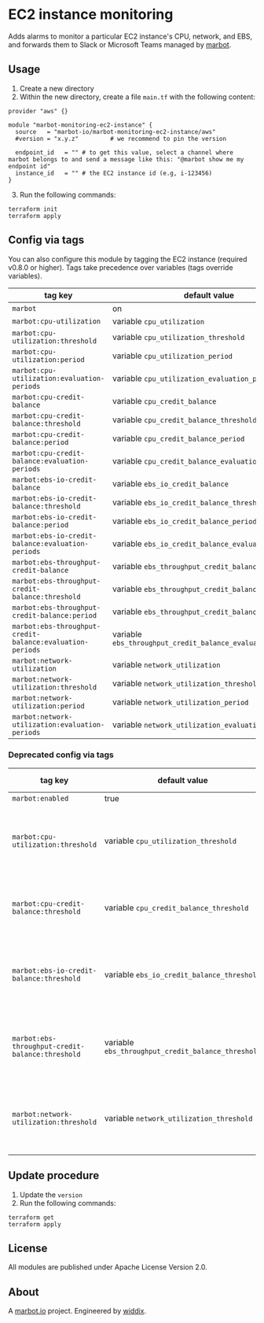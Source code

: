 # EC2 instance monitoring

Adds alarms to monitor a particular EC2 instance's CPU, network, and EBS, and forwards them to Slack or Microsoft Teams managed by [marbot](https://marbot.io/).

## Usage

1. Create a new directory
2. Within the new directory, create a file `main.tf` with the following content:
```
provider "aws" {}

module "marbot-monitoring-ec2-instance" {
  source   = "marbot-io/marbot-monitoring-ec2-instance/aws"
  #version = "x.y.z"         # we recommend to pin the version

  endpoint_id   = "" # to get this value, select a channel where marbot belongs to and send a message like this: "@marbot show me my endpoint id"
  instance_id   = "" # the EC2 instance id (e.g, i-123456)
}
```
3. Run the following commands:
```
terraform init
terraform apply
```

## Config via tags

You can also configure this module by tagging the EC2 instance (required v0.8.0 or higher). Tags take precedence over variables (tags override variables).

| tag key                                                   | default value                                               | allowed values                                        |
| --------------------------------------------------------- | ----------------------------------------------------------- | ----------------------------------------------------- |
| `marbot`                                                  | on                                                          | on,off                                                |
| `marbot:cpu-utilization`                                  | variable `cpu_utilization`                                  | static,anomaly_detection,static_anomaly_detection,off |
| `marbot:cpu-utilization:threshold`                        | variable `cpu_utilization_threshold`                        | 0-100                                                 |
| `marbot:cpu-utilization:period`                           | variable `cpu_utilization_period`                           | <= 86400 and multiple of 60                           |
| `marbot:cpu-utilization:evaluation-periods`               | variable `cpu_utilization_evaluation_periods`               | >= 1 and $period*$evaluation-periods <= 86400         |
| `marbot:cpu-credit-balance`                               | variable `cpu_credit_balance`                               | static,anomaly_detection,off                          |
| `marbot:cpu-credit-balance:threshold`                     | variable `cpu_credit_balance_threshold`                     | >= 0                                                  |
| `marbot:cpu-credit-balance:period`                        | variable `cpu_credit_balance_period`                        | <= 86400 and multiple of 60                           |
| `marbot:cpu-credit-balance:evaluation-periods`            | variable `cpu_credit_balance_evaluation_periods`            | >= 1 and $period*$evaluation-periods <= 86400         |
| `marbot:ebs-io-credit-balance`                            | variable `ebs_io_credit_balance`                            | static,anomaly_detection,off                          |
| `marbot:ebs-io-credit-balance:threshold`                  | variable `ebs_io_credit_balance_threshold`                  | 0-100                                                 |
| `marbot:ebs-io-credit-balance:period`                     | variable `ebs_io_credit_balance_period`                     | <= 86400 and multiple of 60                           |
| `marbot:ebs-io-credit-balance:evaluation-periods`         | variable `ebs_io_credit_balance_evaluation_periods`         | >= 1 and $period*$evaluation-periods <= 86400         |
| `marbot:ebs-throughput-credit-balance`                    | variable `ebs_throughput_credit_balance`                    | static,anomaly_detection,off                          |
| `marbot:ebs-throughput-credit-balance:threshold`          | variable `ebs_throughput_credit_balance_threshold`          | 0-100                                                 |
| `marbot:ebs-throughput-credit-balance:period`             | variable `ebs_throughput_credit_balance_period`             | <= 86400 and multiple of 60                           |
| `marbot:ebs-throughput-credit-balance:evaluation-periods` | variable `ebs_throughput_credit_balance_evaluation_periods` | >= 1 and $period*$evaluation-periods <= 86400         |
| `marbot:network-utilization`                              | variable `network_utilization`                              | static,anomaly_detection,static_anomaly_detection,off |
| `marbot:network-utilization:threshold`                    | variable `network_utilization_threshold`                    | 0-100                                                 |
| `marbot:network-utilization:period`                       | variable `network_utilization_period`                       | <= 86400 and multiple of 60                           |
| `marbot:network-utilization:evaluation-periods`           | variable `network_utilization_evaluation_periods`           | >= 1 and $period*$evaluation-periods <= 86400         |

### Deprecated config via tags

| tag key                                                   | default value                                      | allowed values                                          |
| --------------------------------------------------------- | -------------------------------------------------- | ------------------------------------------------------- |
| `marbot:enabled`                                          | true                                               | true,false                                              |
| `marbot:cpu-utilization:threshold`                        | variable `cpu_utilization_threshold`               | 0-100; set to -1 to disable or -2 for anomaly detection |
| `marbot:cpu-credit-balance:threshold`                     | variable `cpu_credit_balance_threshold`            | >= 0; set to -1 to disable or -2 for anomaly detection  |
| `marbot:ebs-io-credit-balance:threshold`                  | variable `ebs_io_credit_balance_threshold`         | 0-100; set to -1 to disable or -2 for anomaly detection |
| `marbot:ebs-throughput-credit-balance:threshold`          | variable `ebs_throughput_credit_balance_threshold` | 0-100; set to -1 to disable or -2 for anomaly detection |
| `marbot:network-utilization:threshold`                    | variable `network_utilization_threshold`           | 0-100; set to -1 to disable or -2 for anomaly detection |

## Update procedure

1. Update the `version`
2. Run the following commands:
```
terraform get
terraform apply
```

## License
All modules are published under Apache License Version 2.0.

## About
A [marbot.io](https://marbot.io/) project. Engineered by [widdix](https://widdix.net).

